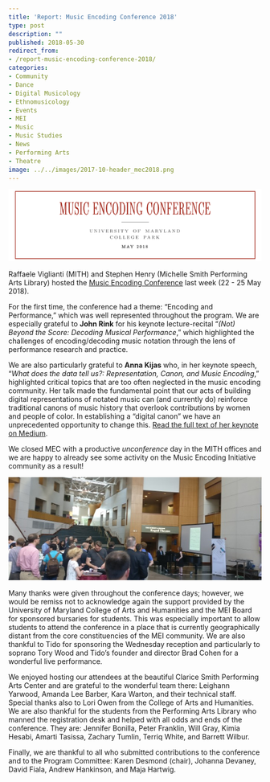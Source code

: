 ```yaml
---
title: 'Report: Music Encoding Conference 2018'
type: post
description: ""
published: 2018-05-30
redirect_from: 
- /report-music-encoding-conference-2018/
categories:
- Community
- Dance
- Digital Musicology
- Ethnomusicology
- Events
- MEI
- Music
- Music Studies
- News
- Performing Arts
- Theatre
image: ../../images/2017-10-header_mec2018.png
---
```

![Music Encoding Conference](../../images/2017-10-header_mec2018.png)

Raffaele Viglianti (MITH) and Stephen Henry (Michelle Smith Performing Arts Library) hosted the [Music Encoding Conference](http://music-encoding.org/conference/2018) last week (22 - 25 May 2018).

For the first time, the conference had a theme: “Encoding and Performance,” which was well represented throughout the program. We are especially grateful to **John Rink** for his keynote lecture-recital “_(Not) Beyond the Score: Decoding Musical Performance_,” which highlighted the challenges of encoding/decoding music notation through the lens of performance research and practice.

We are also particularly grateful to **Anna Kijas** who, in her keynote speech, “_What does the data tell us?: Representation, Canon, and Music Encoding_,” highlighted critical topics that are too often neglected in the music encoding community. Her talk made the fundamental point that our acts of building digital representations of notated music can (and currently do) reinforce traditional canons of music history that overlook contributions by women and people of color. In establishing a “digital canon” we have an unprecedented opportunity to change this. [Read the full text of her keynote on Medium](https://medium.com/@kijas/https-medium-com-kijas-what-does-the-data-tell-us-926ba830702f).

We closed MEC with a productive _unconference_ day in the MITH offices and we are happy to already see some activity on the Music Encoding Initiative community as a result!

![Music Encoding Conference reception and performance with Brad Cohen and Tory Wood](../../images/2018-05-IMG_20180523_171713-669x272.jpg)

Many thanks were given throughout the conference days; however, we would be remiss not to acknowledge again the support provided by the University of Maryland College of Arts and Humanities and the MEI Board for sponsored bursaries for students. This was especially important to allow students to attend the conference in a place that is currently geographically distant from the core constituencies of the MEI community. We are also thankful to Tido for sponsoring the Wednesday reception and particularly to soprano Tory Wood and Tido’s founder and director Brad Cohen for a wonderful live performance.

We enjoyed hosting our attendees at the beautiful Clarice Smith Performing Arts Center and are grateful to the wonderful team there: Leighann Yarwood, Amanda Lee Barber, Kara Warton, and their technical staff. Special thanks also to Lori Owen from the College of Arts and Humanities. We are also thankful for the students from the Performing Arts Library who manned the registration desk and helped with all odds and ends of the conference. They are: Jennifer Bonilla, Peter Franklin, Will Gray, Kimia Hesabi, Amarti Tasissa, Zachary Tumlin, Terriq White, and Barrett Wilbur.

Finally, we are thankful to all who submitted contributions to the conference and to the Program Committee: Karen Desmond (chair), Johanna Devaney, David Fiala, Andrew Hankinson, and Maja Hartwig.
